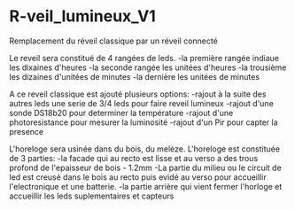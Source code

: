 # R-veil_lumineux_V1
Remplacement du réveil classique par un réveil connecté 

Le reveil sera constitué de 4 rangées de leds.
-la première rangée indiaue les dixaines d'heures
-la seconde rangée les unitées d'heures
-la trousième les dizaines d'unitées de minutes
-la dernière les unitées de minutes

A ce reveil classique est ajouté plusieurs options:
-rajout à la suite des autres leds une serie de 3/4 leds pour faire reveil lumineux
-rajout d'une sonde DS18b20 pour determiner la température
-rajout d'une photoresistance pour mesurer la luminosité
-rajout d'un Pir pour capter la presence

L'horeloge sera usinée dans du bois, du melèze.
L'horeloge est constituée de 3 parties:
-la facade qui au recto est lisse et au verso a des trous profond de l'epaisseur de bois - 1.2mm
-La partie du milieu ou le circuit de led est creusé dans le bois au recto puis evidé au verso pour accueillir l'electronique et une batterie.
-la partie arrière qui vient fermer l'horloge et accueillir les leds suplementaires et capteurs

